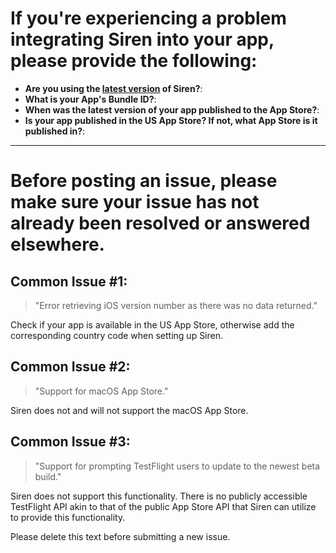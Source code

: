 # If you're experiencing a problem integrating Siren into your app, please provide the following:

- **Are you using the [latest version](https://github.com/ArtSabintsev/Siren/releases) of Siren?**: 
- **What is your App's Bundle ID?**: 
- **When was the latest version of your app published to the App Store?**: 
- **Is your app published in the US App Store? If not, what App Store is it published in?**:

---

# Before posting an issue, please make sure your issue has not already been resolved or answered elsewhere.

## Common Issue #1:
>"Error retrieving iOS version number as there was no data returned."

Check if your app is available in the US App Store, otherwise add the corresponding country code when setting up Siren.

## Common Issue #2:
> "Support for macOS App Store."

Siren does not and will not support the macOS App Store.

## Common Issue #3:
> "Support for prompting TestFlight users to update to the newest beta build."

Siren does not support this functionality. There is no publicly accessible TestFlight API akin to that of the public App Store API that Siren can utilize to provide this functionality.

Please delete this text before submitting a new issue.
